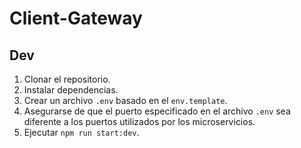 # Client-Gateway

## Dev

1. Clonar el repositorio.
2. Instalar dependencias.
3. Crear un archivo `.env` basado en el `env.template`.
4. Asegurarse de que el puerto especificado en el archivo `.env` sea diferente a los puertos utilizados por los microservicios.
5. Ejecutar `npm run start:dev`.
